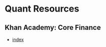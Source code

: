 # Quant Resources

## Khan Academy: Core Finance

- [index](https://www.khanacademy.org/economics-finance-domain/core-finance)
